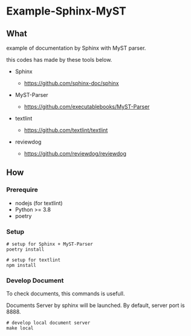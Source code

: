 # Example-Sphinx-MyST

## What

example of documentation by Sphinx with MyST parser.

this codes has made by these tools below.

* Sphinx

    * https://github.com/sphinx-doc/sphinx 

* MyST-Parser
    
    * https://github.com/executablebooks/MyST-Parser

* textlint

    * https://github.com/textlint/textlint

* reviewdog

    * https://github.com/reviewdog/reviewdog


## How

### Prerequire

* nodejs (for textlint)
* Python >= 3.8
* poetry

### Setup

```shell
# setup for Sphinx + MyST-Parser 
poetry install

# setup for textlint
npm install
```

### Develop Document

To check documents, this commands is usefull.

Documents Server by sphinx will be launched. By default, server port is 8888.

```shell
# develop local document server
make local
```

